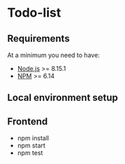 # Todo-list

## Requirements

At a minimum you need to have:

* [Node.js](https://nodejs.org) >= 8.15.1
* [NPM](https://www.npmjs.com/) >= 6.14

## Local environment setup

## Frontend

- npm install
- npm start
- npm test